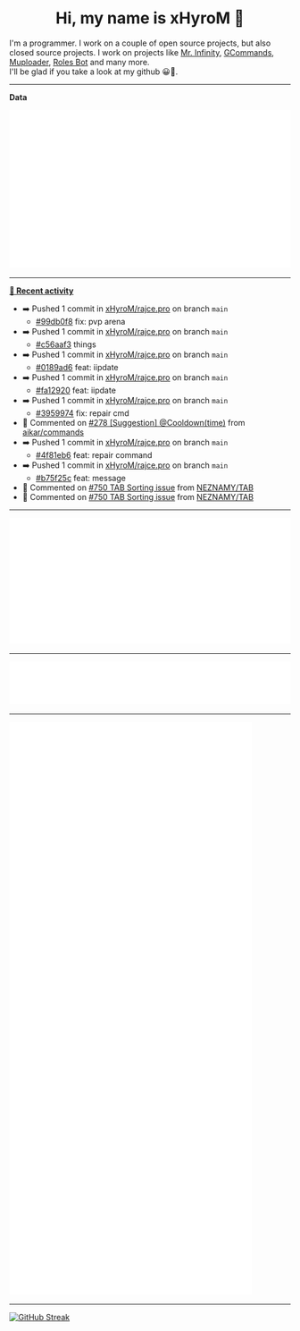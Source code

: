 <p align="center">
    <!-- <img src="https://avatars.githubusercontent.com/u/56601352" width="192" alt="hyro's pfp" /> -->
    <h1 align="center">Hi, my name is xHyroM 👋</h1>
</p>

I'm a programmer. I work on a couple of open source projects, but also closed source projects. I work on projects like [Mr. Infinity](https://discord.com/oauth2/authorize?client_id=720321585625694239&scope=bot%20applications.commands&permissions=8&redirect_uri=https://blobs.gq/imanager&prompt=consent&response_type=code), [GCommands](https://github.com/Garlic-Team/GCommands), [Muploader](https://github.com/xHyroM/Muploader), [Roles Bot](https://github.com/xHyroM/roles-bot) and many more.  
I'll be glad if you take a look at my github 😀👀.

___
**Data**

<img src="https://github.com/xHyroM/xHyroM/blob/master/.cache/base.svg">

___

**[📰 Recent activity](https://github.com/xHyroM)**
* ➡️ Pushed 1 commit in [xHyroM/rajce.pro](https://github.com/xHyroM/rajce.pro) on branch `main`
  * [#99db0f8](https://github.com/xHyroM/rajce.pro/commit/99db0f8) fix: pvp arena
* ➡️ Pushed 1 commit in [xHyroM/rajce.pro](https://github.com/xHyroM/rajce.pro) on branch `main`
  * [#c56aaf3](https://github.com/xHyroM/rajce.pro/commit/c56aaf3) things
* ➡️ Pushed 1 commit in [xHyroM/rajce.pro](https://github.com/xHyroM/rajce.pro) on branch `main`
  * [#0189ad6](https://github.com/xHyroM/rajce.pro/commit/0189ad6) feat: iipdate
* ➡️ Pushed 1 commit in [xHyroM/rajce.pro](https://github.com/xHyroM/rajce.pro) on branch `main`
  * [#fa12920](https://github.com/xHyroM/rajce.pro/commit/fa12920) feat: iipdate
* ➡️ Pushed 1 commit in [xHyroM/rajce.pro](https://github.com/xHyroM/rajce.pro) on branch `main`
  * [#3959974](https://github.com/xHyroM/rajce.pro/commit/3959974) fix: repair cmd
* 💬 Commented on [#278 [Suggestion] @Cooldown(time)](https://github.com/aikar/commands/issues/278) from [aikar/commands](https://github.com/aikar/commands)
* ➡️ Pushed 1 commit in [xHyroM/rajce.pro](https://github.com/xHyroM/rajce.pro) on branch `main`
  * [#4f81eb6](https://github.com/xHyroM/rajce.pro/commit/4f81eb6) feat: repair command
* ➡️ Pushed 1 commit in [xHyroM/rajce.pro](https://github.com/xHyroM/rajce.pro) on branch `main`
  * [#b75f25c](https://github.com/xHyroM/rajce.pro/commit/b75f25c) feat: message
* 💬 Commented on [#750 TAB Sorting issue](https://github.com/NEZNAMY/TAB/issues/750) from [NEZNAMY/TAB](https://github.com/NEZNAMY/TAB)
* 💬 Commented on [#750 TAB Sorting issue](https://github.com/NEZNAMY/TAB/issues/750) from [NEZNAMY/TAB](https://github.com/NEZNAMY/TAB)


___

<img src="https://github.com/xHyroM/xHyroM/blob/master/.cache/isocalendar.svg">

___

<img src="https://github.com/xHyroM/xHyroM/blob/master/.cache/languages.svg">

___

<img src="https://github.com/xHyroM/xHyroM/blob/master/.cache/achievements.svg">

___

[![GitHub Streak](https://github-readme-streak-stats.herokuapp.com?user=xHyroM&theme=dark&hide_border=true&date_format=M%20j%5B%2C%20Y%5D)](https://git.io/streak-stats)
